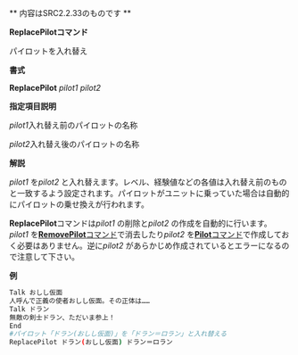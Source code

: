 ** 内容はSRC2.2.33のものです **

**ReplacePilotコマンド**

パイロットを入れ替え

**書式**

**ReplacePilot** *pilot1 pilot2*

**指定項目説明**

*pilot1*入れ替え前のパイロットの名称

*pilot2*入れ替え後のパイロットの名称

**解説**

*pilot1* を*pilot2* と入れ替えます。レベル、経験値などの各値は入れ替え前のものと一致するよう設定されます。パイロットがユニットに乗っていた場合は自動的にパイロットの乗せ換えが行われます。

**ReplacePilot**コマンドは*pilot1* の削除と*pilot2* の作成を自動的に行います。*pilot1* を[**RemovePilot**コマンド](RemovePilotコマンド.md)で消去したり*pilot2* を[**Pilot**コマンド](Pilotコマンド.md)で作成しておく必要はありません。逆に*pilot2* があらかじめ作成されているとエラーになるので注意して下さい。

**例**
```sh
Talk おしし仮面
人呼んで正義の使者おしし仮面。その正体は……
Talk ドラン
無敵の剣士ドラン、ただいま参上！
End
#パイロット「ドラン(おしし仮面)」を「ドラン＝ロラン」と入れ替える
ReplacePilot ドラン(おしし仮面) ドラン＝ロラン
```

